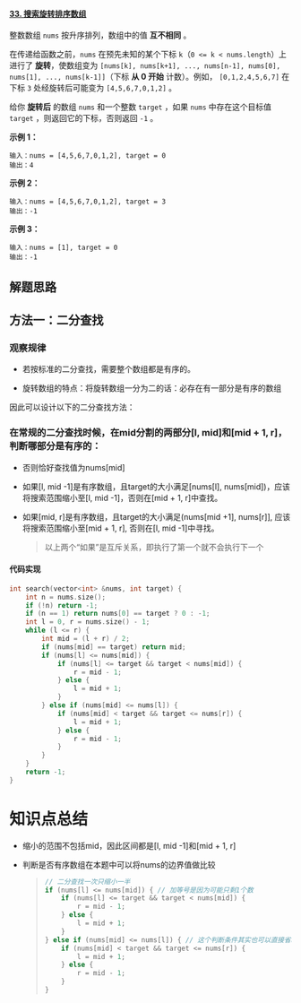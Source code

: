 #### [33. 搜索旋转排序数组](https://leetcode-cn.com/problems/search-in-rotated-sorted-array/)

整数数组 `nums` 按升序排列，数组中的值 **互不相同** 。

在传递给函数之前，`nums` 在预先未知的某个下标 `k`（`0 <= k < nums.length`）上进行了 **旋转**，使数组变为 `[nums[k], nums[k+1], ..., nums[n-1], nums[0], nums[1], ..., nums[k-1]]`（下标 **从 0 开始** 计数）。例如， `[0,1,2,4,5,6,7]` 在下标 `3` 处经旋转后可能变为 `[4,5,6,7,0,1,2]` 。

给你 **旋转后** 的数组 `nums` 和一个整数 `target` ，如果 `nums` 中存在这个目标值 `target` ，则返回它的下标，否则返回 `-1` 。

 

**示例 1：**

```
输入：nums = [4,5,6,7,0,1,2], target = 0
输出：4
```

**示例 2：**

```
输入：nums = [4,5,6,7,0,1,2], target = 3
输出：-1
```

**示例 3：**

```
输入：nums = [1], target = 0
输出：-1
```

 

## 解题思路

## 方法一：二分查找

### 观察规律

- 若按标准的二分查找，需要整个数组都是有序的。

- 旋转数组的特点：将旋转数组一分为二的话：必存在有一部分是有序的数组

因此可以设计以下的二分查找方法：

### 在常规的二分查找时候，在mid分割的两部分[l, mid]和[mid + 1, r]，判断哪部分是有序的：

- 否则恰好查找值为nums[mid]

- 如果[l, mid -1]是有序数组，且target的大小满足[nums[l], nums[mid])，应该将搜索范围缩小至[l, mid -1]，否则在[mid + 1, r]中查找。

- 如果[mid, r]是有序数组，且target的大小满足(nums[mid +1], nums[r]], 应该将搜索范围缩小至[mid + 1, r], 否则在[l, mid -1]中寻找。

  > 以上两个“如果”是互斥关系，即执行了第一个就不会执行下一个

#### 代码实现

```c++
int search(vector<int> &nums, int target) {
    int n = nums.size();
    if (!n) return -1;
    if (n == 1) return nums[0] == target ? 0 : -1;
    int l = 0, r = nums.size() - 1;
    while (l <= r) {
        int mid = (l + r) / 2;
        if (nums[mid] == target) return mid;
        if (nums[l] <= nums[mid]) {
            if (nums[l] <= target && target < nums[mid]) {
                r = mid - 1;
            } else {
                l = mid + 1;
            }
        } else if (nums[mid] <= nums[l]) {
            if (nums[mid] < target && target <= nums[r]) {
                l = mid + 1;
            } else {
                r = mid - 1;
            }
        }
    }
    return -1;
}
```

# 知识点总结

- 缩小的范围不包括mid，因此区间都是[l, mid -1]和[mid + 1, r]

- 判断是否有序数组在本题中可以将nums的边界值做比较

  > ```c++
  > // 二分查找一次只缩小一半
  > if (nums[l] <= nums[mid]) {	// 加等号是因为可能只剩1个数
  >     if (nums[l] <= target && target < nums[mid]) {
  >         r = mid - 1;
  >     } else {
  >         l = mid + 1;
  >     }
  > } else if (nums[mid] <= nums[l]) { // 这个判断条件其实也可以直接省略成else
  >     if (nums[mid] < target && target <= nums[r]) {
  >         l = mid + 1;
  >     } else {
  >         r = mid - 1;
  >     }
  > }
  > ```

